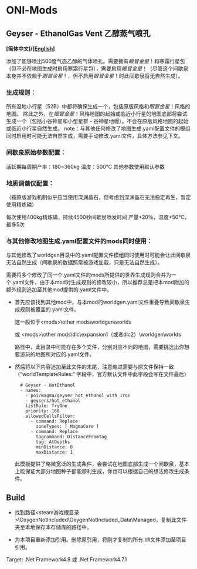 # ONl-Mods

## Geyser - EthanolGas Vent 乙醇蒸气喷孔

**[简体中文]/[[English](HotEthanol\README_en.md)]**

添加了能够喷出500度气态乙醇的气体喷孔。需要拥有*眼冒金星*！和寒霜行星包（但不必在地图生成时启用寒霜行星包），需要启用*眼冒金星*！（尽管这个间歇泉本身并不依赖于*眼冒金星*！，但不启用*眼冒金星*！时此间歇泉将无自然生成）。

### 生成规则：

所有湿地小行星（52B）中都将确保生成一个，包括原版风格和*眼冒金星*！风格的地图。
除此之外，在*眼冒金星*！风格地图的起始或临近小行星的地图底部将尝试生成一个（包括小谷神星和小型星群 - 谷神星地幔）。不会在原版风格地图的起始或临近小行星自然生成。
note：与其他任何修改了地图生成.yaml配置文件的模组同时启用时可能无法自然生成，需要手动修改.yaml文件，具体方法参见下文。

### 间歇泉原始参数配置：

活跃期每周期产率：180~360kg
温度：500℃
其他参数使用默认参数

### 地质调谐仪配置：

（按原版游戏机制似乎应当使用深渊晶石，但考虑到深渊晶石无法稳定再生，暂定使用精炼磷）

每次使用400kg精炼磷，持续4500秒间歇泉喷发时间
产量+20％，温度+50℃，最多5次

### 与其他修改地图生成.yaml配置文件的mods同时使用：

与其他修改了worldgen目录中的.yaml配置文件模组同时使用时可能会让此间歇泉无法自然生成（间歇泉的数据照常被游戏加载，只是无法自然生成）。

需要将多个修改了同一个.yaml文件的mods所提供的世界生成规则合并为一个.yaml文件，由于本mod对生成规则的修改较小，所以推荐总是把本mod附加的额外规则追加至其他mod提供的.yaml文件中。

- 首先应该找到其他mod中，与本mod的worldgen.yaml文件重叠导致间歇泉生成规则被覆盖的.yaml文件。
  
  这一般位于\<mods>\other mods\worldgen\worlds
  
  或 \<mods>\other mods\dlc\expansion1（或者dlc2）\worldgen\worlds
  
  路径中，此目录中可能存在多个文件，分别对应不同的地图，需要挑选出你想要游玩的地图所对应的.yaml文件。

- 然后将以下内容追加至此文件的末尾，注意缩进需要与原文件保持一致（”worldTemplateRules:“ 字段中，官方默认文件中此字段会写在文件最后）
  
  ```
    # Geyser - HotEthanol
    - names:
      - poi/magma/geyser_hot_ethanol_with_iron
      - geysers/hot_ethanol
      listRule: TryOne
      priority: 160
      allowedCellsFilter:
        - command: Replace
          zoneTypes: [ MagmaCore ]
        - command: Replace
          tagcommand: DistanceFromTag
          tag: AtDepths
          minDistance: 0
          maxDistance: 1
  ```
  
  此模板提供了略微宽泛的生成条件，会尝试在地图底部生成一个间歇泉，基本上能保证大部分地图种子都能顺利生成，你也可以根据自己的想法修改生成条件。

## Build

* 找到路径\<steam游戏根目录>\OxygenNotIncluded\OxygenNotIncluded_Data\Managed，复制此文件夹至本地保存本存储库的路径中。

* 为本项目重新添加引用。删除原引用，将刚才复制的所有.dll文件添加至项目引用。

Target: .Net Framework4.8 或 .Net Framework4.7.1
